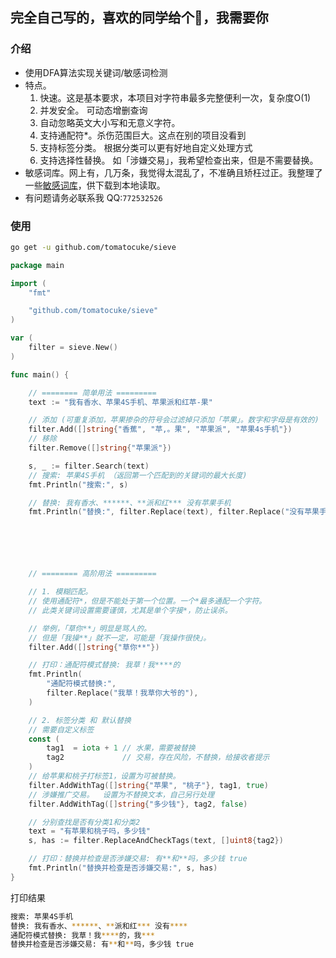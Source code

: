 ## 完全自己写的，喜欢的同学给个🌟，我需要你

### 介绍
- 使用DFA算法实现关键词/敏感词检测
- 特点。
	1. 快速。这是基本要求，本项目对字符串最多完整便利一次，复杂度O(1)
	2. 并发安全。 可动态增删查询
	3. 自动忽略英文大小写和无意义字符。
	4. 支持通配符*。杀伤范围巨大。这点在别的项目没看到
	5. 支持标签分类。 根据分类可以更有好地自定义处理方式
	6. 支持选择性替换。 如「涉嫌交易」，我希望检查出来，但是不需要替换。
- 敏感词库。网上有，几万条，我觉得太混乱了，不准确且矫枉过正。我整理了一些[敏感词库](https://github.com/kikiakikia/keyword)，供下载到本地读取。
- 有问题请务必联系我 QQ:`772532526`

### 使用

```sh
go get -u github.com/tomatocuke/sieve
```

```go
package main

import (
	"fmt"

	"github.com/tomatocuke/sieve"
)

var (
	filter = sieve.New()
)

func main() {

	// ======== 简单用法 =========
	text := "我有香水、苹果4S手机、苹果派和红苹-果"

	// 添加 (可重复添加，苹果掺杂的符号会过滤掉只添加「苹果」。数字和字母是有效的)
	filter.Add([]string{"香蕉", "苹,。果", "苹果派", "苹果4s手机"})
	// 移除
	filter.Remove([]string{"苹果派"})

	s, _ := filter.Search(text)
	// 搜索: 苹果4S手机 （返回第一个匹配到的关键词的最大长度)
	fmt.Println("搜索:", s)

	// 替换: 我有香水、******、**派和红*** 没有苹果手机
	fmt.Println("替换:", filter.Replace(text), filter.Replace("没有苹果手机"))






	// ======== 高阶用法 =========

	// 1. 模糊匹配。
	// 使用通配符*，但是不能处于第一个位置。一个*最多通配一个字符。
	// 此类关键词设置需要谨慎，尤其是单个字接*，防止误杀。

	// 举例，「草你**」明显是骂人的。
	// 但是「我操**」就不一定，可能是「我操作很快」。
	filter.Add([]string{"草你**"})

	// 打印：通配符模式替换: 我草！我****的
	fmt.Println(
		"通配符模式替换:",
		filter.Replace("我草！我草你大爷的"), 
	)

	// 2. 标签分类 和 默认替换
	// 需要自定义标签
	const (
		tag1  = iota + 1 // 水果，需要被替换
		tag2             // 交易，存在风险，不替换，给接收者提示
	)
	// 给苹果和桃子打标签1，设置为可被替换。
	filter.AddWithTag([]string{"苹果", "桃子"}, tag1, true)
	// 涉嫌推广交易。  设置为不替换文本，自己另行处理
	filter.AddWithTag([]string{"多少钱"}, tag2, false)

	// 分别查找是否有分类1和分类2
	text = "有苹果和桃子吗，多少钱"
	s, has := filter.ReplaceAndCheckTags(text, []uint8{tag2})

	// 打印：替换并检查是否涉嫌交易: 有**和**吗，多少钱 true
	fmt.Println("替换并检查是否涉嫌交易:", s, has)
}

```
打印结果
```sh
搜索: 苹果4S手机
替换: 我有香水、******、**派和红*** 没有****
通配符模式替换: 我草！我****的，我***
替换并检查是否涉嫌交易: 有**和**吗，多少钱 true
```

